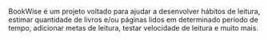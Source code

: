 BookWise é um projeto voltado para ajudar a desenvolver hábitos de leitura, estimar quantidade de livros e/ou páginas lidos em determinado período 
de tempo, adicionar metas de leitura, testar velocidade de leitura e muito mais. 
